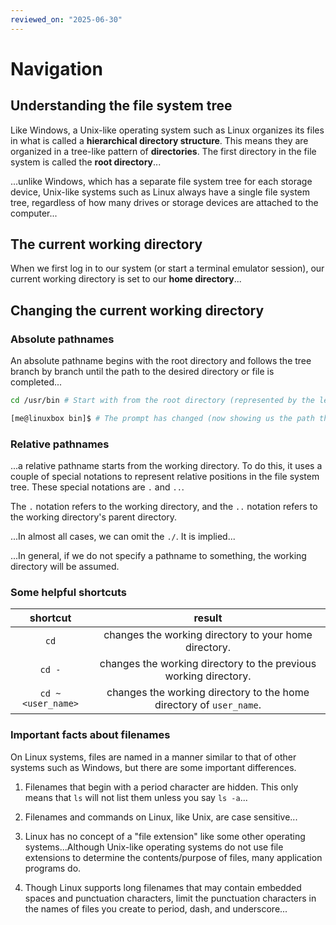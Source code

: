```yaml
---
reviewed_on: "2025-06-30"
---
```


# Navigation

## Understanding the file system tree

Like Windows, a Unix-like operating system such as Linux organizes its files in what is called a **hierarchical directory structure**. This means they are organized in a tree-like pattern of **directories**. The first directory in the file system is called the **root directory**...

...unlike Windows, which has a separate file system tree for each storage device, Unix-like systems such as Linux always have a single file system tree, regardless of how many drives or storage devices are attached to the computer...

## The current working directory

When we first log in to our system (or start a terminal emulator session), our current working directory is set to our **home directory**...

## Changing the current working directory

### Absolute pathnames

An absolute pathname begins with the root directory and follows the tree branch by branch until the path to the desired directory or file is completed...

```bash
cd /usr/bin # Start with from the root directory (represented by the leading slash in the pathname)

[me@linuxbox bin]$ # The prompt has changed (now showing us the path that we are in)
```

### Relative pathnames

...a relative pathname starts from the working directory. To do this, it uses a couple of special notations to represent relative positions in the file system tree. These special notations are `.` and `..`.

The `.` notation refers to the working directory, and the `..` notation refers to the working directory's parent directory.

...In almost all cases, we can omit the `./`. It is implied...

...In general, if we do not specify a pathname to something, the working directory will be assumed.

### Some helpful shortcuts

|     shortcut      |                               result                                |
|:-----------------:|:-------------------------------------------------------------------:|
|       `cd`        |        changes the working directory to your home directory.        |
|      `cd -`       |  changes the working directory to the previous working directory.   |
| `cd ~<user_name>` | changes the working directory to the home directory of `user_name`. |

### Important facts about filenames

On Linux systems, files are named in a manner similar to that of other systems such as Windows, but there are some important differences.

1. Filenames that begin with a period character are hidden. This only means that `ls` will not list them unless you say `ls -a`...

2. Filenames and commands on Linux, like Unix, are case sensitive...

3. Linux has no concept of a "file extension" like some other operating systems...Although Unix-like operating systems do not use file extensions to determine the contents/purpose of files, many application programs do.

4. Though Linux supports long filenames that may contain embedded spaces and punctuation characters, limit the punctuation characters in the names of files you create to period, dash, and underscore...
